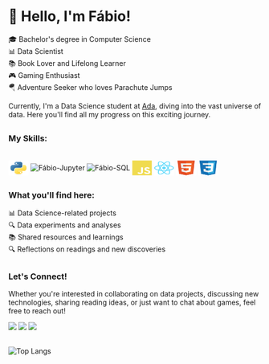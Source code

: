 # 👋 Hello, I'm Fábio!

🎓 Bachelor's degree in Computer Science  
📊 Data Scientist  
📚 Book Lover and Lifelong Learner  
🎮 Gaming Enthusiast  
🪂 Adventure Seeker who loves Parachute Jumps  

Currently, I'm a Data Science student at [Ada](https://www.linkedin.com/school/adatechbr/), diving into the vast universe of data. Here you'll find all my progress on this exciting journey.

##

### My Skills:

<div style="display: inline_block"><br>
  <img align="center" alt="Rafa-Python" height="30" width="40" src="https://raw.githubusercontent.com/devicons/devicon/master/icons/python/python-original.svg">
  <img align="center" alt="Fábio-Jupyter" height="30" width="40" src="https://cdn.jsdelivr.net/gh/devicons/devicon@latest/icons/jupyter/jupyter-original-wordmark.svg"/>
  <img align="center" alt="Fábio-SQL" height="30" width="40" src="https://cdn.jsdelivr.net/gh/devicons/devicon@latest/icons/mysql/mysql-original-wordmark.svg" />
  <img align="center" alt="Fábio-Js" height="30" width="40" src="https://raw.githubusercontent.com/devicons/devicon/master/icons/javascript/javascript-plain.svg">  
  <img align="center" alt="Fábui-React" height="30" width="40" src="https://raw.githubusercontent.com/devicons/devicon/master/icons/react/react-original.svg">
  <img align="center" alt="Fábio-HTML" height="30" width="40" src="https://raw.githubusercontent.com/devicons/devicon/master/icons/html5/html5-original.svg">
  <img align="center" alt="Fábio-CSS" height="30" width="40" src="https://raw.githubusercontent.com/devicons/devicon/master/icons/css3/css3-original.svg">    
</div>

##

### What you'll find here:

📊 Data Science-related projects  
🔍 Data experiments and analyses  
📚 Shared resources and learnings  
🔍 Reflections on readings and new discoveries  

## 

### Let's Connect!

Whether you're interested in collaborating on data projects, discussing new technologies, sharing reading ideas, or just want to chat about games, feel free to reach out!


<div> 
  <a href="https://www.instagram.com/fabioduartte/" target="_blank"><img src="https://img.shields.io/badge/-Instagram-%23E4405F?style=for-the-badge&logo=instagram&logoColor=white" target="_blank"></a>
  <a href = "mailto:freitasfdf28@gmail.com"><img src="https://img.shields.io/badge/-Gmail-%23333?style=for-the-badge&logo=gmail&logoColor=white" target="_blank"></a>
  <a href="https://www.linkedin.com/in/fabioduartefreitas/" target="_blank"><img src="https://img.shields.io/badge/-LinkedIn-%230077B5?style=for-the-badge&logo=linkedin&logoColor=white" target="_blank"></a> 
</div>

##

![Top Langs](https://github-readme-stats.vercel.app/api/top-langs/?username=FabioDuartte&layout=compact)


